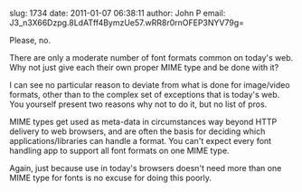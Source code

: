 slug:    1734
date:    2011-01-07 06:38:11
author:  John P
email:   J3_n3X66Dzpg.8LdATff4BymzUe57.wRR8r0rnOFEP3NYV79g=

Please, no.

There are only a moderate number of font formats common on today's
web. Why not just give each their own proper MIME type and be done
with it?

I can see no particular reason to deviate from what is done for
image/video formats, other than to the complex set of exceptions that
is today's web.  You yourself present two reasons why not to do it,
but no list of pros.

MIME types get used as meta-data in circumstances way beyond HTTP
delivery to web browsers, and are often the basis for deciding which
applications/libraries can handle a format.  You can't expect every
font handling app to support all font formats on one MIME type.

Again, just because use in today's browsers doesn't need more than one
MIME type for fonts is no excuse for doing this poorly.
